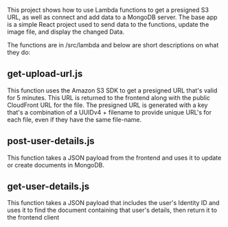 This project shows how to use Lambda functions to get a presigned S3 URL, as well as connect and add data to a MongoDB server. The base app is a simple React project used to send data to the functions, update the image file, and display the changed Data.

The functions are in /src/lambda and below are short descriptions on what they do:

## get-upload-url.js

This function uses the Amazon S3 SDK to get a presigned URL that's valid for 5 minutes. This URL is returned to the frontend along with the public CloudFront URL for the file. The presigned URL is generated with a key that's a combination of a UUIDv4 + filename to provide unique URL's for each file, even if they have the same file-name.

## post-user-details.js

This function takes a JSON payload from the frontend and uses it to update or create documents in MongoDB.

## get-user-details.js

This function takes a JSON payload that includes the user's Identity ID and uses it to find the document containing that user's details, then return it to the frontend client
